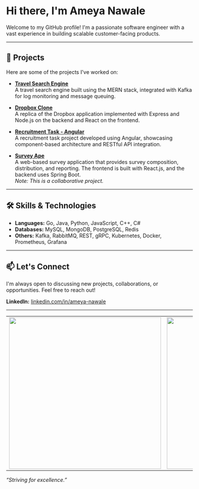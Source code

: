 # Hi there, I'm Ameya Nawale

Welcome to my GitHub profile! I'm a passionate software engineer with a vast experience in building scalable customer-facing products.

---

## 🚀 Projects

Here are some of the projects I've worked on:

- **[Travel Search Engine](https://github.com/ameynawale/travel-search-engine-mern-kafka)**  
  A travel search engine built using the MERN stack, integrated with Kafka for log monitoring and message queuing.

- **[Dropbox Clone](https://github.com/ameynawale/DropboxWithExpressAndReact)**  
  A replica of the Dropbox application implemented with Express and Node.js on the backend and React on the frontend.

- **[Recruitment Task - Angular](https://github.com/ameynawale/recruitment-task-angular)**  
  A recruitment task project developed using Angular, showcasing component-based architecture and RESTful API integration.

- **[Survey Ape](https://github.com/ManaliJain06/Survey-Ape)**  
  A web-based survey application that provides survey composition, distribution, and reporting. The frontend is built with React.js, and the backend uses Spring Boot.  
  *Note: This is a collaborative project.*

---

## 🛠️ Skills & Technologies

- **Languages:** Go, Java, Python, JavaScript, C++, C#
- **Databases:** MySQL, MongoDB, PostgreSQL, Redis
- **Others:** Kafka, RabbitMQ, REST, gRPC, Kubernetes, Docker, Prometheus, Grafana

---

## 📫 Let's Connect

I'm always open to discussing new projects, collaborations, or opportunities. Feel free to reach out!

**LinkedIn:** <a href="https://www.linkedin.com/in/ameya-nawale" target="_blank">linkedin.com/in/ameya-nawale</a>

---

<table>
  <tr>
    <td>
      <img src="https://github-readme-stats.vercel.app/api?username=ameynawale&show_icons=true&theme=radical" width="410"/>
    </td>
    <td>
      <img src="https://github-readme-stats.vercel.app/api/top-langs/?username=ameynawale&layout=compact&theme=radical" width="410"/>
    </td>
  </tr>
</table>

*“Striving for excellence.”*
